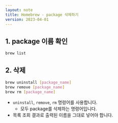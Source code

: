 ```yaml
---
layout: note
title: Homebrew - package 삭제하기
version: 2023-04-01
---
```





## 1. package 이름 확인

```sh
brew list
```


## 2. 삭제

```sh
brew uninstall [package_name]
brew remove [package_name]
brew rm [package_name]
```
- `uninstall`, `remove`, `rm` 명령어를 사용합니다.
    - 모두 package를 삭제하는 명령어입니다.
- 목록 조회 결과로 출력된 이름을 그대로 넣어야 합니다.


